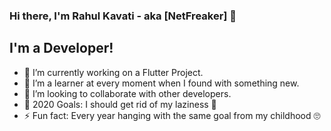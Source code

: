 ### Hi there, I'm Rahul Kavati - aka [NetFreaker] 👋

## I'm a Developer!

- 🔭 I’m currently working on a Flutter Project.
- 🌱 I’m a learner at every moment when I found with something new.
- 👯 I’m looking to collaborate with other developers.
- 🥅 2020 Goals: I should get rid of my laziness 🤣
- ⚡ Fun fact: Every year hanging with the same goal from my childhood 🙄 

